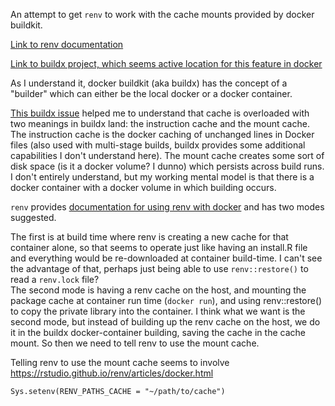 An attempt to get `renv` to work with the cache mounts provided by docker buildkit.

[Link to renv documentation](https://rstudio.github.io/renv/articles/renv.html)

[Link to buildx project, which seems active location for this feature in docker](https://github.com/docker/buildx)

As I understand it, docker buildkit (aka buildx) has the concept of a "builder" which can either be the local docker or a docker container.

[This buildx issue](https://github.com/docker/buildx/issues/156) helped me to understand that cache is overloaded with two meanings in buildx land: the instruction cache and the mount cache.  The instruction cache is the docker caching of unchanged lines in Docker files (also used with multi-stage builds, buildx provides some additional capabilities I don't understand here).  The mount cache creates some sort of disk space (is it a docker volume? I dunno) which persists across build runs.  I don't entirely understand, but my working mental model is that there is a docker container with a docker volume in which building occurs.

`renv` provides [documentation for using renv with docker](https://rstudio.github.io/renv/articles/docker.html) and has two modes suggested. 

The first is at build time where renv is creating a new cache for that container alone, so that seems to operate just like having an install.R file and everything would be re-downloaded at container build-time. I can't see the advantage of that, perhaps just being able to use `renv::restore()` to read a `renv.lock` file?  
The second mode is having a renv cache on the host, and mounting the package cache at container run time (`docker run`), and using renv::restore() to copy the private library into the container. I think what we want is the second mode, but instead of building up the renv cache on the host, we do it in the buildx docker-container building, saving the cache in the cache mount.  So then we need to tell renv to use the mount cache.

Telling renv to use the mount cache seems to involve https://rstudio.github.io/renv/articles/docker.html
```
Sys.setenv(RENV_PATHS_CACHE = "~/path/to/cache")
```
